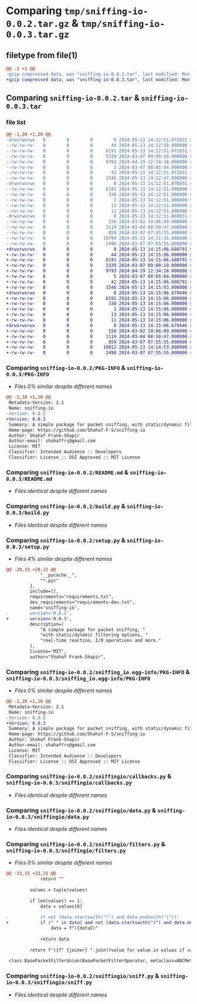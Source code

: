 # Comparing `tmp/sniffing-io-0.0.2.tar.gz` & `tmp/sniffing-io-0.0.3.tar.gz`

## filetype from file(1)

```diff
@@ -1 +1 @@
-gzip compressed data, was "sniffing-io-0.0.2.tar", last modified: Mon May 13 14:12:51 2024, max compression
+gzip compressed data, was "sniffing-io-0.0.3.tar", last modified: Mon May 13 14:15:06 2024, max compression
```

## Comparing `sniffing-io-0.0.2.tar` & `sniffing-io-0.0.3.tar`

### file list

```diff
@@ -1,20 +1,20 @@
-drwxrwxrwx   0        0        0        0 2024-05-13 14:12:51.072831 sniffing-io-0.0.2/
--rw-rw-rw-   0        0        0       44 2024-05-13 14:12:50.000000 sniffing-io-0.0.2/MANIFEST.in
--rw-rw-rw-   0        0        0     6191 2024-05-13 14:12:51.071831 sniffing-io-0.0.2/PKG-INFO
--rw-rw-rw-   0        0        0     5339 2024-03-07 09:00:19.000000 sniffing-io-0.0.2/README.md
--rw-rw-rw-   0        0        0     9793 2024-04-19 12:34:18.000000 sniffing-io-0.0.2/build.py
--rw-rw-rw-   0        0        0        5 2024-03-07 08:05:04.000000 sniffing-io-0.0.2/requirements.txt
--rw-rw-rw-   0        0        0       42 2024-05-13 14:12:51.072831 sniffing-io-0.0.2/setup.cfg
--rw-rw-rw-   0        0        0     1546 2024-05-13 14:12:47.000000 sniffing-io-0.0.2/setup.py
-drwxrwxrwx   0        0        0        0 2024-05-13 14:12:51.070831 sniffing-io-0.0.2/sniffing_io.egg-info/
--rw-rw-rw-   0        0        0     6191 2024-05-13 14:12:51.000000 sniffing-io-0.0.2/sniffing_io.egg-info/PKG-INFO
--rw-rw-rw-   0        0        0      338 2024-05-13 14:12:51.000000 sniffing-io-0.0.2/sniffing_io.egg-info/SOURCES.txt
--rw-rw-rw-   0        0        0        1 2024-05-13 14:12:51.000000 sniffing-io-0.0.2/sniffing_io.egg-info/dependency_links.txt
--rw-rw-rw-   0        0        0       13 2024-05-13 14:12:51.000000 sniffing-io-0.0.2/sniffing_io.egg-info/requires.txt
--rw-rw-rw-   0        0        0       11 2024-05-13 14:12:51.000000 sniffing-io-0.0.2/sniffing_io.egg-info/top_level.txt
-drwxrwxrwx   0        0        0        0 2024-05-13 14:12:51.069831 sniffing-io-0.0.2/sniffingio/
--rw-rw-rw-   0        0        0      150 2024-03-02 10:06:09.000000 sniffing-io-0.0.2/sniffingio/__init__.py
--rw-rw-rw-   0        0        0     1119 2024-03-04 08:50:47.000000 sniffing-io-0.0.2/sniffingio/callbacks.py
--rw-rw-rw-   0        0        0      859 2024-03-07 07:55:55.000000 sniffing-io-0.0.2/sniffingio/data.py
--rw-rw-rw-   0        0        0    10794 2024-05-13 14:11:35.000000 sniffing-io-0.0.2/sniffingio/filters.py
--rw-rw-rw-   0        0        0     2490 2024-03-07 07:55:55.000000 sniffing-io-0.0.2/sniffingio/sniff.py
+drwxrwxrwx   0        0        0        0 2024-05-13 14:15:06.680791 sniffing-io-0.0.3/
+-rw-rw-rw-   0        0        0       44 2024-05-13 14:15:06.000000 sniffing-io-0.0.3/MANIFEST.in
+-rw-rw-rw-   0        0        0     6191 2024-05-13 14:15:06.680791 sniffing-io-0.0.3/PKG-INFO
+-rw-rw-rw-   0        0        0     5339 2024-03-07 09:00:19.000000 sniffing-io-0.0.3/README.md
+-rw-rw-rw-   0        0        0     9793 2024-04-19 12:34:18.000000 sniffing-io-0.0.3/build.py
+-rw-rw-rw-   0        0        0        5 2024-03-07 08:05:04.000000 sniffing-io-0.0.3/requirements.txt
+-rw-rw-rw-   0        0        0       42 2024-05-13 14:15:06.680791 sniffing-io-0.0.3/setup.cfg
+-rw-rw-rw-   0        0        0     1546 2024-05-13 14:15:03.000000 sniffing-io-0.0.3/setup.py
+drwxrwxrwx   0        0        0        0 2024-05-13 14:15:06.679446 sniffing-io-0.0.3/sniffing_io.egg-info/
+-rw-rw-rw-   0        0        0     6191 2024-05-13 14:15:06.000000 sniffing-io-0.0.3/sniffing_io.egg-info/PKG-INFO
+-rw-rw-rw-   0        0        0      338 2024-05-13 14:15:06.000000 sniffing-io-0.0.3/sniffing_io.egg-info/SOURCES.txt
+-rw-rw-rw-   0        0        0        1 2024-05-13 14:15:06.000000 sniffing-io-0.0.3/sniffing_io.egg-info/dependency_links.txt
+-rw-rw-rw-   0        0        0       13 2024-05-13 14:15:06.000000 sniffing-io-0.0.3/sniffing_io.egg-info/requires.txt
+-rw-rw-rw-   0        0        0       11 2024-05-13 14:15:06.000000 sniffing-io-0.0.3/sniffing_io.egg-info/top_level.txt
+drwxrwxrwx   0        0        0        0 2024-05-13 14:15:06.679446 sniffing-io-0.0.3/sniffingio/
+-rw-rw-rw-   0        0        0      150 2024-03-02 10:06:09.000000 sniffing-io-0.0.3/sniffingio/__init__.py
+-rw-rw-rw-   0        0        0     1119 2024-03-04 08:50:47.000000 sniffing-io-0.0.3/sniffingio/callbacks.py
+-rw-rw-rw-   0        0        0      859 2024-03-07 07:55:55.000000 sniffing-io-0.0.3/sniffingio/data.py
+-rw-rw-rw-   0        0        0    10812 2024-05-13 14:14:53.000000 sniffing-io-0.0.3/sniffingio/filters.py
+-rw-rw-rw-   0        0        0     2490 2024-03-07 07:55:55.000000 sniffing-io-0.0.3/sniffingio/sniff.py
```

### Comparing `sniffing-io-0.0.2/PKG-INFO` & `sniffing-io-0.0.3/PKG-INFO`

 * *Files 0% similar despite different names*

```diff
@@ -1,10 +1,10 @@
 Metadata-Version: 2.1
 Name: sniffing-io
-Version: 0.0.2
+Version: 0.0.3
 Summary: A simple package for packet sniffing, with static/dynamic filtering options, real-time reaction, I/O operations and more.
 Home-page: https://github.com/Shahaf-F-S/sniffing-io
 Author: Shahaf Frank-Shapir
 Author-email: shahaffrs@gmail.com
 License: MIT
 Classifier: Intended Audience :: Developers
 Classifier: License :: OSI Approved :: MIT License
```

### Comparing `sniffing-io-0.0.2/README.md` & `sniffing-io-0.0.3/README.md`

 * *Files identical despite different names*

### Comparing `sniffing-io-0.0.2/build.py` & `sniffing-io-0.0.3/build.py`

 * *Files identical despite different names*

### Comparing `sniffing-io-0.0.2/setup.py` & `sniffing-io-0.0.3/setup.py`

 * *Files 4% similar despite different names*

```diff
@@ -20,15 +20,15 @@
             "__pycache__",
             "*.pyc"
         ],
         include=[],
         requirements="requirements.txt",
         dev_requirements="requirements-dev.txt",
         name='sniffing-io',
-        version='0.0.2',
+        version='0.0.3',
         description=(
             "A simple package for packet sniffing, "
             "with static/dynamic filtering options, "
             "real-time reaction, I/O operations and more."
         ),
         license='MIT',
         author="Shahaf Frank-Shapir",
```

### Comparing `sniffing-io-0.0.2/sniffing_io.egg-info/PKG-INFO` & `sniffing-io-0.0.3/sniffing_io.egg-info/PKG-INFO`

 * *Files 0% similar despite different names*

```diff
@@ -1,10 +1,10 @@
 Metadata-Version: 2.1
 Name: sniffing-io
-Version: 0.0.2
+Version: 0.0.3
 Summary: A simple package for packet sniffing, with static/dynamic filtering options, real-time reaction, I/O operations and more.
 Home-page: https://github.com/Shahaf-F-S/sniffing-io
 Author: Shahaf Frank-Shapir
 Author-email: shahaffrs@gmail.com
 License: MIT
 Classifier: Intended Audience :: Developers
 Classifier: License :: OSI Approved :: MIT License
```

### Comparing `sniffing-io-0.0.2/sniffingio/callbacks.py` & `sniffing-io-0.0.3/sniffingio/callbacks.py`

 * *Files identical despite different names*

### Comparing `sniffing-io-0.0.2/sniffingio/data.py` & `sniffing-io-0.0.3/sniffingio/data.py`

 * *Files identical despite different names*

### Comparing `sniffing-io-0.0.2/sniffingio/filters.py` & `sniffing-io-0.0.3/sniffingio/filters.py`

 * *Files 0% similar despite different names*

```diff
@@ -33,15 +33,15 @@
             return ""
 
         values = tuple(values)
 
         if len(values) == 1:
             data = values[0]
 
-            if not (data.startswith("(") and data.endswith(")")):
+            if (" " in data) and not (data.startswith("(") and data.endswith(")")):
                 data = f"({data})"
 
             return data
 
         return f'({f" {joiner} ".join((value for value in values if value))})'
 
 class BasePacketFilterUnion(BasePacketFilterOperator, metaclass=ABCMeta):
```

### Comparing `sniffing-io-0.0.2/sniffingio/sniff.py` & `sniffing-io-0.0.3/sniffingio/sniff.py`

 * *Files identical despite different names*

